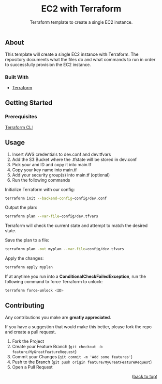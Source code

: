 <div id="top"></div>

<!-- HEADER -->
<br />
<div align="center">

  <h1 align="center">EC2 with Terraform</h1>

  <p align="center">
    Terraform template to create a single EC2 instance.
    <br />
    <br />
  </p>
</div>

<!-- ABOUT -->
## About

This template will create a single EC2 instance with Terraform. The repository documents what the files do and what commands to run in order to successfully provision the EC2 instance. 

### Built With

* [Terraform](https://www.terraform.io/)

<!-- GETTING STARTED -->
## Getting Started

### Prerequisites

[Terraform CLI](https://www.terraform.io/downloads)

<!-- USAGE EXAMPLES -->
## Usage

1. Insert AWS credentials to dev.conf and dev.tfvars
2. Add the S3 Bucket where the .tfstate will be stored in dev.conf
3. Pick your ami ID and copy it into main.tf
4. Copy your key name into main.tf
5. Add your security group(s) into main.tf (optional)
6. Run the following commands

Initialize Terraform with our config:

```bash
terraform init --backend-config=config/dev.conf
```

Output the plan:

```bash
terraform plan --var-file=config/dev.tfvars
```

Terraform will check the current state and attempt to match the desired state. 

Save the plan to a file:

```bash
terraform plan -out myplan --var-file=config/dev.tfvars
```

Apply the changes:

```bash
terraform apply myplan
```

If at anytime you run into a **ConditionalCheckFailedException**, run the following command to force Terraform to unlock:

```bash
terraform force-unlock <ID>
```

<!-- CONTRIBUTING -->
## Contributing

Any contributions you make are **greatly appreciated**.

If you have a suggestion that would make this better, please fork the repo and create a pull request.

1. Fork the Project
2. Create your Feature Branch (`git checkout -b feature/MyGreatFeatureRequest`)
3. Commit your Changes (`git commit -m 'Add some features'`)
4. Push to the Branch (`git push origin feature/MyGreatFeatureRequest`)
5. Open a Pull Request

<p align="right">(<a href="#top">back to top</a>)</p>